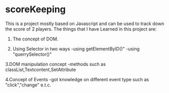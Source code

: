 # scoreKeeping
This is a project mostly based on Javascript and can be used to track down the score of 2 players.
The things that I have Learned in this project are:
1. The concept of DOM.

2. Using Selector in two ways
-using getElementByID()"
-using "querrySelector()"

3.DOM manipulation concept 
-methods such as classList,Textcontent,SetAttribute

4.Concept of Events
-got knowledge on different event type such as "click","change" e.t.c.
    
 
  
